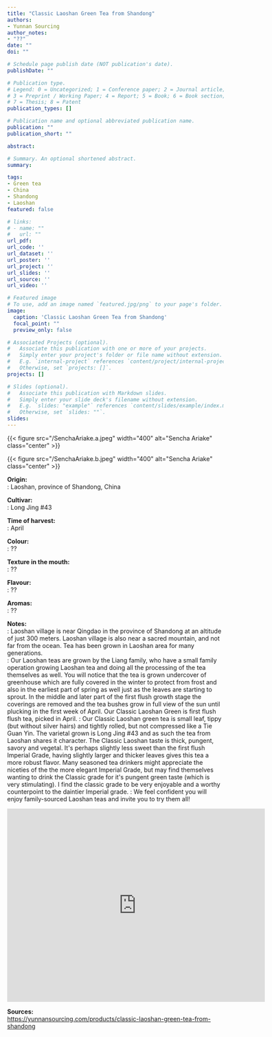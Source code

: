 ```yaml
---
title: "Classic Laoshan Green Tea from Shandong"
authors:
- Yunnan Sourcing
author_notes:
- "??"
date: ""
doi: ""

# Schedule page publish date (NOT publication's date).
publishDate: ""

# Publication type.
# Legend: 0 = Uncategorized; 1 = Conference paper; 2 = Journal article;
# 3 = Preprint / Working Paper; 4 = Report; 5 = Book; 6 = Book section;
# 7 = Thesis; 8 = Patent
publication_types: []

# Publication name and optional abbreviated publication name.
publication: ""
publication_short: ""

abstract:

# Summary. An optional shortened abstract.
summary:

tags:
- Green tea
- China
- Shandong
- Laoshan
featured: false

# links:
# - name: ""
#   url: ""
url_pdf:
url_code: ''
url_dataset: ''
url_poster: ''
url_project: ''
url_slides: ''
url_source: ''
url_video: ''

# Featured image
# To use, add an image named `featured.jpg/png` to your page's folder.
image:
  caption: 'Classic Laoshan Green Tea from Shandong'
  focal_point: ""
  preview_only: false

# Associated Projects (optional).
#   Associate this publication with one or more of your projects.
#   Simply enter your project's folder or file name without extension.
#   E.g. `internal-project` references `content/project/internal-project/index.md`.
#   Otherwise, set `projects: []`.
projects: []

# Slides (optional).
#   Associate this publication with Markdown slides.
#   Simply enter your slide deck's filename without extension.
#   E.g. `slides: "example"` references `content/slides/example/index.md`.
#   Otherwise, set `slides: ""`.
slides:
---
```


{{< figure src="/SenchaAriake.a.jpeg" width="400" alt="Sencha Ariake" class="center" >}}

{{< figure src="/SenchaAriake.b.jpeg" width="400" alt="Sencha Ariake" class="center" >}}

<b>Origin:</b><br />
: Laoshan, province of Shandong, China

<b>Cultivar:</b><br />
: Long Jing #43

<b>Time of harvest:</b><br />
: April

<b>Colour:</b><br />
: ??

<b>Texture in the mouth:</b><br />
: ?? 

<b>Flavour:</b><br />
: ??

<b>Aromas:</b><br />
: ??

<b>Notes:</b><br />
: Laoshan village is near Qingdao in the province of Shandong at an altitude of just 300 meters.  Laoshan village is also near a sacred mountain, and not far from the ocean.  Tea has been grown in Laoshan area for many generations.  
: Our Laoshan teas are grown by the Liang family, who have a small family operation growing Laoshan tea and doing all the processing of the tea themselves as well.  You will notice that the tea is grown undercover of greenhouse which are fully covered in the winter to protect from frost and also in the earliest part of spring as well just as the leaves are starting to sprout.  In the middle and later part of the first flush growth stage the coverings are removed and the tea bushes grow in full view of the sun until plucking in the first week of April.  Our Classic Laoshan Green is first flush flush tea, picked in April.
: Our Classic Laoshan green tea is small leaf, tippy (but without silver hairs) and tightly rolled, but not compressed like a Tie Guan Yin.  The varietal grown is Long Jing #43 and as such the tea from Laoshan shares it character.  The Classic Laoshan taste is thick, pungent, savory and vegetal.  It's perhaps slightly less sweet than the first flush Imperial Grade, having slightly larger and thicker leaves gives this tea a more robust flavor.  Many seasoned tea drinkers might appreciate the niceties of the the more elegant Imperial Grade, but may find themselves wanting to drink the Classic grade for it's pungent green taste (which is very stimulating).  I find the classic grade to be very enjoyable and a worthy counterpoint to the daintier Imperial grade.
: We feel confident you will enjoy family-sourced Laoshan teas and invite you to try them all!



<iframe src="https://www.google.com/maps/embed?pb=!1m18!1m12!1m3!1d4005382.851502145!2d118.59818703018507!3d34.550255018272445!2m3!1f0!2f0!3f0!3m2!1i1024!2i768!4f13.1!3m3!1m2!1s0x3597b4b63cefba87%3A0xc029d332a36dfafa!2sLaoshan%20District%2C%20Qingdao%2C%20Shandong%2C%20China!5e0!3m2!1sen!2sit!4v1701594457110!5m2!1sen!2sit" width="600" height="450" style="border:0;" allowfullscreen="" loading="lazy" referrerpolicy="no-referrer-when-downgrade"></iframe>

<b>Sources:</b><br />
https://yunnansourcing.com/products/classic-laoshan-green-tea-from-shandong

